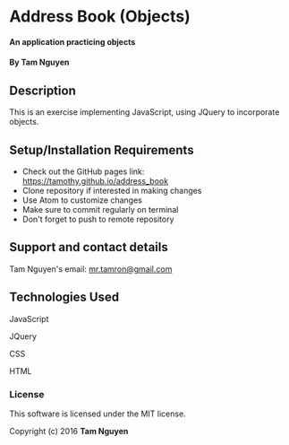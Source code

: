# Address Book (Objects)

#### An application practicing objects

#### By Tam Nguyen

## Description

This is an exercise implementing JavaScript, using JQuery to incorporate objects.

## Setup/Installation Requirements

* Check out the GitHub pages link: https://tamothy.github.io/address_book
* Clone repository if interested in making changes
* Use Atom to customize changes
* Make sure to commit regularly on terminal
* Don't forget to push to remote repository

## Support and contact details

Tam Nguyen's email: mr.tamron@gmail.com

## Technologies Used

JavaScript

JQuery

CSS

HTML

### License

This software is licensed under the MIT license.

Copyright (c) 2016 **Tam Nguyen**
